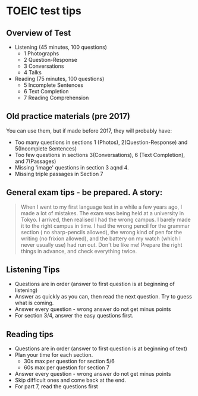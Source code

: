 # TOEIC test tips

## Overview of Test 
* Listening (45 minutes, 100 questions)
	* 1 Photographs			 
	* 2 Question-Response 
	* 3 Conversations 	 
	* 4 Talks 		 
* Reading (75 minutes, 100 questions)
	* 5 Incomplete Sentences  
	* 6 Text Completion   
	* 7 Reading Comprehension 

## Old practice materials  (pre 2017)
You can use them, but if made before 2017, they will probably have:

* Too many questions in  sections 1 (Photos), 2(Question-Response) and 5(Incomplete Sentences)
* Too few questions in sections 3(Conversations), 6 (Text Completion), and 7(Passages)
* Missing 'image' questions in section 3 aqnd 4. 
* Missing triple passages in Section 7
	
## General exam tips - be prepared. A story:
> When I went to my first language test in a while a few years ago, I made a lot of mistakes. The exam was being held at a university in Tokyo. I arrived, then realised I had the wrong campus. I barely made it to the right campus in time. I had the wrong pencil for the grammar section ( no sharp-pencils allowed), the wrong kind of pen for the writing (no frixion allowed), and the battery on my watch (which I never usually use) had run out. Don't be like me! Prepare the right things in advance, and check everything twice.

## Listening Tips
* Questions are in order (answer to first question is at beginning of listening)
* Answer as quickly as you can, then read the next question. Try to guess what is coming.
* Answer every question - wrong answer do not get minus points
* For section 3/4, answer the easy questions first.

## Reading tips
* Questions are in order (answer to first question is at beginning of text)
* Plan your time for each section.
	* 30s max per question for section 5/6
	* 60s max per question for section 7
* Answer every question - wrong answer do not get minus points
* Skip difficult ones and come back at the end.
* For part 7, read the questions first
 

